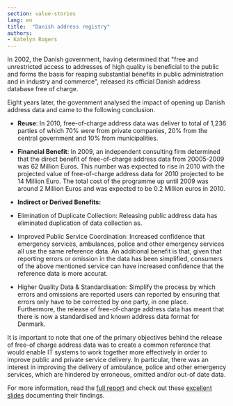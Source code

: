 ```yaml
---
section: value-stories
lang: en
title:  "Danish address registry"
authors:
- Katelyn Rogers
---
```

In 2002, the Danish government, having determined that "free and unrestricted access to addresses of high quality is beneficial to the public and forms the basis for reaping substantial benefits in public administration and in industry and commerce", released its official Danish address database free of charge. 

Eight years later, the government analysed the impact of opening up Danish address data and came to the following conclusion.
* __Reuse__: In 2010, free-of-charge address data was deliver to total of 1,236 parties of which 70% were from private companies, 20% from the central government and 10% from municipalities.

* __Financial Benefit__: In 2009, an independent consulting firm determined that the direct benefit of free-of-charge address data from 20005-2009 was 62 Million Euros. This number was expected to rise in 2010 with the projected value of free-of-charge address data for 2010 projected to be 14 Million Euro. The total cost of the programme up until 2009 was around 2 Million Euros and was expected to be 0.2 Million euros in 2010.

* __Indirect or Derived Benefits:__
 * Elimination of Duplicate Collection: Releasing public address data has eliminated duplication of data collection as.
 * Improved Public Service Coordination: Increased confidence that emergency services, ambulances, police and other emergency services all use the same reference data. An additional benefit is that, given that reporting errors or omission in the data has been simplified, consumers of the above mentioned service can have increased confidence that the reference data is more accurat.
 * Higher Quality Data & Standardisation: Simplify the process by which errors and omissions are reported users can reported by ensuring that errors only have to be corrected by one party, in one place.  Furthermore, the release of free-of-charge address data has meant that there is now a standardised and known address data format for Denmark. 
 

It is important to note that one of the primary objectives behind the release of free-of charge address data was to create a common reference that would enable IT systems to work together more effectively in order to improve  public and private service delivery. In particular, there was an interest in improving the delivery of ambulance, police and other emergency services, which are hindered by erroneous, omitted and/or out-of date data. 

For more information, read the [full report](http://www.adresse-info.dk/Portals/2/Benefit/Value_Assessment_Danish_Address_Data_UK_2010-07-07b.pdf) and check out these [excellent slides](https://docs.google.com/a/okfn.org/file/d/18eQbdjhWTJ_QPKaM7eaYg7lLNiEBhs4HXxCjcs6XxvNDJpMBoq5FPMiydgB4/edit?usp=drive_web) documenting their findings. 
